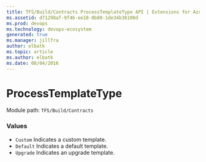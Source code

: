```yaml
---
title: TFS/Build/Contracts ProcessTemplateType API | Extensions for Azure DevOps Services
ms.assetid: d71298af-9f46-ee18-0b80-1de34b38108d
ms.prod: devops
ms.technology: devops-ecosystem
generated: true
ms.manager: jillfra
author: elbatk
ms.topic: article
ms.author: elbatk
ms.date: 08/04/2016
---
```


# ProcessTemplateType

Module path: `TFS/Build/Contracts`

### Values

* `Custom` Indicates a custom template.
* `Default` Indicates a default template.
* `Upgrade` Indicates an upgrade template.
